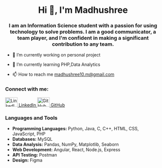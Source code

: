 <h1 align="center">Hi 👋, I'm Madhushree</h1>
<h3 align="center">I am an Information Science student with a passion for using technology to solve problems. I am a good communicator, a team player, and I'm confident in making a significant contribution to any team.</h3>

- 🔭 I’m currently working on personal project

- 🌱 I’m currently learning PHP,Data Analytics

- 📫 How to reach me madhushree10.m@gmail.com



<h3 align="left">Connect with me:</h3>
<p align="left">
  <a href="https://linkedin.com/in/mmadhushree" target="_blank">
    <img src="https://raw.githubusercontent.com/rahuldkjain/github-profile-readme-generator/master/src/images/icons/Social/linked-in-alt.svg" alt="LinkedIn" height="30" width="40" />
    LinkedIn
  </a>
  <a href="https://github.com/MMadhushree" target="_blank">
    <img src="https://raw.githubusercontent.com/rahuldkjain/github-profile-readme-generator/master/src/images/icons/Social/github.svg" alt="GitHub" height="30" width="40" />
    GitHub
  </a>
</p>



### Languages and Tools

- **Programming Languages:** Python, Java, C, C++, HTML, CSS, JavaScript, PHP
- **Databases:** MySQL
- **Data Analysis:** Pandas, NumPy, Matplotlib, Seaborn
- **Web Development:** Angular, React, Node.js, Express
- **API Testing:** Postman
- **Design:** Figma

